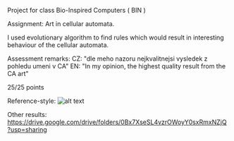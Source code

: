 Project for class Bio-Inspired Computers ( BIN )

Assignment:
Art in cellular automata.

I used evolutionary algorithm to find rules which would result in interesting
behaviour of the cellular automata.

Assessment remarks:
CZ:
"dle meho nazoru nejkvalitnejsi vysledek z pohledu umeni v CA"
EN:
"In my opinion, the highest quality result from the CA art"

25/25 points

Reference-style: 
![alt text][logo]

[logo]: logo "Logo Title Text 2"

Other results:
https://drive.google.com/drive/folders/0Bx7XseSL4vzrOWoyY0sxRmxNZjQ?usp=sharing